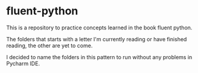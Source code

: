 # fluent-python
This is a repository to practice concepts learned in the book fluent python.


The folders that starts with a letter I'm currently reading or have finished reading, the other are yet to come.


I decided to name the folders in this pattern to run without any problems in Pycharm IDE.
